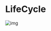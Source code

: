# LifeCycle

![img](https://github.com/VGamezz19/platzi-course-notes/blob/master/Vue/doc/lifecycle.png)